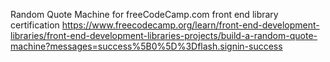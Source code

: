 Random Quote Machine for freeCodeCamp.com front end library certification
https://www.freecodecamp.org/learn/front-end-development-libraries/front-end-development-libraries-projects/build-a-random-quote-machine?messages=success%5B0%5D%3Dflash.signin-success
